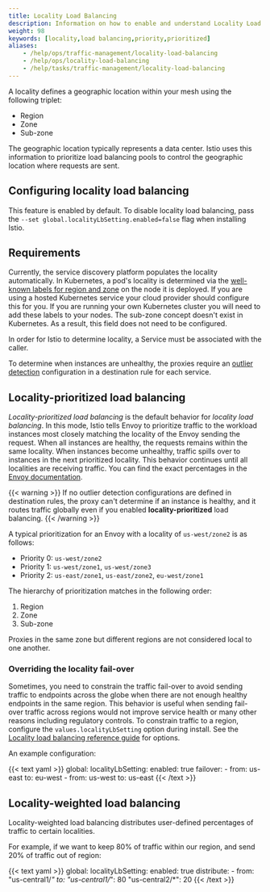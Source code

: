 ```yaml
---
title: Locality Load Balancing
description: Information on how to enable and understand Locality Load Balancing.
weight: 98
keywords: [locality,load balancing,priority,prioritized]
aliases:
    - /help/ops/traffic-management/locality-load-balancing
    - /help/ops/locality-load-balancing
    - /help/tasks/traffic-management/locality-load-balancing
---
```


A locality defines a geographic location within your mesh using the following triplet:

- Region
- Zone
- Sub-zone

The geographic location typically represents a data center. Istio uses
this information to prioritize load balancing pools to control
the geographic location where requests are sent.

## Configuring locality load balancing

This feature is enabled by default. To disable locality load balancing,
pass the `--set global.localityLbSetting.enabled=false` flag when installing Istio.

## Requirements

Currently, the service discovery platform populates the locality automatically.
In Kubernetes, a pod's locality is determined via the [well-known labels for region and zone](https://kubernetes.io/docs/reference/kubernetes-api/labels-annotations-taints/#failure-domain-beta-kubernetes-io-region)
on the node it is deployed. If you are using a hosted Kubernetes service your cloud provider
should configure this for you. If you are running your own Kubernetes cluster you will need
to add these labels to your nodes. The sub-zone concept doesn't exist in Kubernetes.
As a result, this field does not need to be configured.

In order for Istio to determine locality, a Service must be associated with the caller.

To determine when instances are unhealthy, the proxies require an [outlier detection](/docs/reference/config/networking/destination-rule/#OutlierDetection)
configuration in a destination rule for each service.

## Locality-prioritized load balancing

_Locality-prioritized load balancing_ is the default behavior for _locality load balancing_.
In this mode, Istio tells Envoy to prioritize traffic to the workload instances most closely matching
the locality of the Envoy sending the request. When all instances are healthy, the requests
remains within the same locality. When instances become unhealthy, traffic spills over to
instances in the next prioritized locality. This behavior continues until all localities are
receiving traffic. You can find the exact percentages in the [Envoy documentation](https://www.envoyproxy.io/docs/envoy/latest/intro/arch_overview/upstream/load_balancing/priority).

  {{< warning >}}
  If no outlier detection configurations are defined in destination rules, the proxy can't determine if an instance is healthy, and it
  routes traffic globally even if you enabled **locality-prioritized** load balancing.
  {{< /warning >}}

A typical prioritization for an Envoy with a locality of `us-west/zone2` is as follows:

- Priority 0: `us-west/zone2`
- Priority 1: `us-west/zone1`, `us-west/zone3`
- Priority 2: `us-east/zone1`, `us-east/zone2`, `eu-west/zone1`

The hierarchy of prioritization matches in the following order:

1. Region
1. Zone
1. Sub-zone

Proxies in the same zone but different regions are not considered local to one another.

### Overriding the locality fail-over

Sometimes, you need to constrain the traffic fail-over to avoid sending traffic to
endpoints across the globe when there are not enough healthy endpoints in the
same region. This behavior is useful when sending fail-over traffic across regions
would not improve service health or many other reasons including regulatory controls.
To constrain traffic to a region, configure the `values.localityLbSetting` option during install. See the
[Locality load balancing reference guide](/docs/reference/config/istio.mesh.v1alpha1/#LocalityLoadBalancerSetting)
for options.

An example configuration:

{{< text yaml >}}
global:
  localityLbSetting:
    enabled: true
    failover:
    - from: us-east
      to: eu-west
    - from: us-west
      to: us-east
{{< /text >}}

## Locality-weighted load balancing

Locality-weighted load balancing distributes user-defined percentages of traffic to certain localities.

For example, if we want to keep 80% of traffic within our region, and send 20% of traffic out of region:

{{< text yaml >}}
global:
  localityLbSetting:
    enabled: true
    distribute:
    - from: "us-central1/*"
      to:
        "us-central1/*": 80
        "us-central2/*": 20
{{< /text >}}
